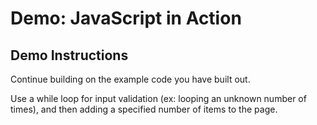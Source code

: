 # Demo: JavaScript in Action

## Demo Instructions

Continue building on the example code you have built out. 

Use a while loop for input validation (ex: looping an unknown number of times), and then adding a specified number of items to the page. 
